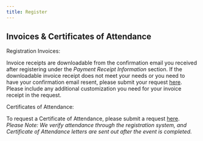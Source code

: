 ```yaml
---
title: Register
---
```


## Invoices & Certificates of Attendance

Registration Invoices:

Invoice receipts are downloadable from the confirmation email you received after registering under the *Payment Receipt Information* section. If the downloadable invoice receipt does not meet your needs or you need to have your confirmation email resent, please submit your request [here](https://docs.google.com/forms/d/1uxCqF-ieG9QmpU8tl3HqgatHLY9FWhRs7KLpyhZA5KI/edit). Please include any additional customization you need for your invoice receipt in the request.

Certificates of Attendance:

To request a Certificate of Attendance, please submit a request [here](https://docs.google.com/forms/d/1RpI8h6AGK2rCl3aIlyEY0D6fU3tsZ5yr1Ba6c3h6p9Y/edit). *Please Note: We verify attendance through the registration system, and Certificate of Attendance letters are sent out after the event is completed.*

